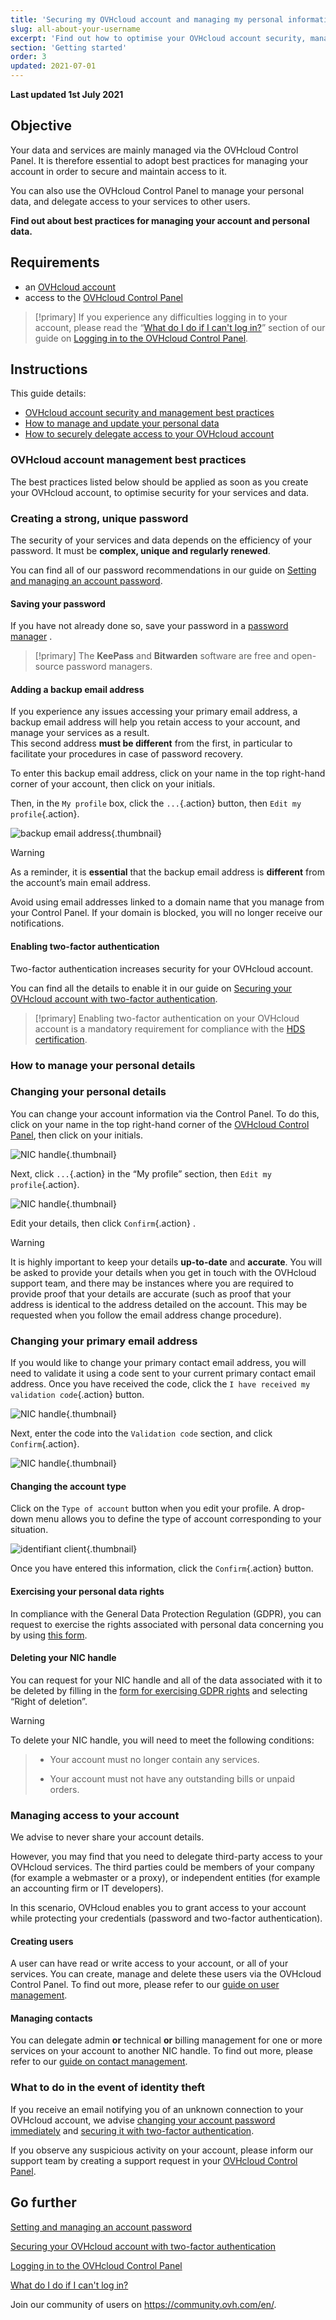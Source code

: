 ```yaml
---
title: 'Securing my OVHcloud account and managing my personal information'
slug: all-about-your-username
excerpt: 'Find out how to optimise your OVHcloud account security, manage your personal information, and delegate access to your account'
section: 'Getting started'
order: 3
updated: 2021-07-01
---
```


**Last updated 1st July 2021**

## Objective

Your data and services are mainly managed via the OVHcloud Control Panel.
It is therefore essential to adopt best practices for managing your account in order to secure and maintain access to it.

You can also use the OVHcloud Control Panel to manage your personal data, and delegate access to your services to other users.

**Find out about best practices for managing your account and personal data.**

## Requirements

- an [OVHcloud account](https://docs.ovh.com/ie/en/customer/create-ovhcloud-account/)
- access to the [OVHcloud Control Panel](https://www.ovh.com/auth/?action=gotomanager&from=https://www.ovh.ie/&ovhSubsidiary=ie)

> [!primary]
> If you experience any difficulties logging in to your account, please read the “[What do I do if I can't log in?](https://docs.ovh.com/ie/en/customer/log-in-to-ovhcloud-control-panel#login-failure)” section of our guide on [Logging in to the OVHcloud Control Panel](https://docs.ovh.com/ie/en/customer/log-in-to-ovhcloud-control-panel).

## Instructions

This guide details:

- [OVHcloud account security and management best practices](#best-practices)
- [How to manage and update your personal data](#personal-information)
- [How to securely delegate access to your OVHcloud account](#delegation)

### OVHcloud account management best practices <a name="best-practices"></a>

The best practices listed below should be applied as soon as you create your OVHcloud account, to optimise security for your services and data.

### Creating a strong, unique password

The security of your services and data depends on the efficiency of your password. It must be **complex, unique and regularly renewed**.

You can find all of our password recommendations in our guide on [Setting and managing an account password](https://docs.ovh.com/ie/en/customer/manage-password/).

#### Saving your password

If you have not already done so, save your password in a [password manager](https://docs.ovh.com/ie/en/customer/manage-password/#use-a-password-manager) .

> [!primary]
> The **KeePass** and **Bitwarden** software are free and open-source password managers.
>

#### Adding a backup email address <a name="backup-email"></a>

If you experience any issues accessing your primary email address, a backup email address will help you retain access to your account, and manage your services as a result.
<br>This second address **must be different** from the first, in particular to facilitate your procedures in case of password recovery.

To enter this backup email address, click on your name in the top right-hand corner of your account, then click on your initials.

Then, in the `My profile` box, click the `...`{.action} button, then `Edit my profile`{.action}.

![backup email address](images/edit-profile.png){.thumbnail}

> [!warning]
> As a reminder, it is **essential** that the backup email address is **different** from the account’s main email address.
>
> Avoid using email addresses linked to a domain name that you manage from your Control Panel. If your domain is blocked, you will no longer receive our notifications.
>

#### Enabling two-factor authentication

Two-factor authentication increases security for your OVHcloud account.

You can find all the details to enable it in our guide on [Securing your OVHcloud account with two-factor authentication](https://docs.ovh.com/ie/en/customer/secure-account-with-2FA/).

> [!primary]
> Enabling two-factor authentication on your OVHcloud account is a mandatory requirement for compliance with the [HDS certification](https://www.ovhcloud.com/en-ie/enterprise/certification-conformity/hds/).

### How to manage your personal details <a name="personal-information"></a>

### Changing your personal details

You can change your account information via the Control Panel. To do this, click on your name in the top right-hand corner of the [OVHcloud Control Panel](https://www.ovh.com/auth/?action=gotomanager&from=https://www.ovh.ie/&ovhSubsidiary=ie), then click on your initials.

![NIC handle](images/newhub2.png){.thumbnail}

Next, click `...`{.action} in the “My profile” section, then `Edit my profile`{.action}.

![NIC handle](images/nichandle06.png){.thumbnail}

Edit your details, then click `Confirm`{.action} .

> [!warning]
>
> It is highly important to keep your details **up-to-date** and **accurate**. You will be asked to provide your details when you get in touch with the OVHcloud support team, and there may be instances where you are required to provide proof that your details are accurate (such as proof that your address is identical to the address detailed on the account. This may be requested when you follow the email address change procedure).
>

### Changing your primary email address

If you would like to change your primary contact email address, you will need to validate it using a code sent to your current primary contact email address. Once you have received the code, click the `I have received my validation code`{.action} button.

![NIC handle](images/nichandle07.png){.thumbnail}

Next, enter the code into the `Validation code` section, and click `Confirm`{.action}.

![NIC handle](images/nichandle08.png){.thumbnail}

#### Changing the account type

Click on the `Type of account` button when you edit your profile. A drop-down menu allows you to define the type of account corresponding to your situation.

![identifiant client](images/nichandle09.png){.thumbnail}

Once you have entered this information, click the `Confirm`{.action} button.

#### Exercising your personal data rights

In compliance with the General Data Protection Regulation (GDPR), you can request to exercise the rights associated with personal data concerning you by using [this form](https://www.ovh.ie/personal-data-protection/exercising-your-rights).

#### Deleting your NIC handle

You can request for your NIC handle and all of the data associated with it to be deleted by filling in the [form for exercising GDPR rights](https://www.ovh.ie/personal-data-protection/exercising-your-rights) and selecting “Right of deletion”.

> [!warning]
>
To delete your NIC handle, you will need to meet the following conditions:
>
> - Your account must no longer contain any services.
>
> - Your account must not have any outstanding bills or unpaid orders.
>

### Managing access to your account <a name="delegation"></a>

We advise to never share your account details.

However, you may find that you need to delegate third-party access to your OVHcloud services. The third parties could be members of your company (for example a webmaster or a proxy), or independent entities (for example an accounting firm or IT developers).

In this scenario, OVHcloud enables you to grant access to your account while protecting your credentials (password and two-factor authentication).

#### Creating users

A user can have read or write access to your account, or all of your services. You can create, manage and delete these users via the OVHcloud Control Panel. To find out more, please refer to our [guide on user management](https://docs.ovh.com/ie/en/customer/managing-users/).

#### Managing contacts

You can delegate admin **or** technical **or** billing management for one or more services on your account to another NIC handle. To find out more, please refer to our [guide on contact management](https://docs.ovh.com/ie/en/customer/managing-contacts/).

### What to do in the event of identity theft

If you receive an email notifying you of an unknown connection to your OVHcloud account, we advise [changing your account password immediately](https://docs.ovh.com/ie/en/customer/manage-password/#change-your-password) and [securing it with two-factor authentication](https://docs.ovh.com/ie/en/customer/secure-account-with-2FA/).

If you observe any suspicious activity on your account, please inform our support team by creating a support request in your [OVHcloud Control Panel](https://www.ovh.com/manager/dedicated/#/support/tickets/new).

## Go further

[Setting and managing an account password](https://docs.ovh.com/ie/en/customer/manage-password/)

[Securing your OVHcloud account with two-factor authentication](https://docs.ovh.com/ie/en/customer/secure-account-with-2FA/)

[Logging in to the OVHcloud Control Panel](https://docs.ovh.com/ie/en/customer/log-in-to-ovhcloud-control-panel)

[What do I do if I can't log in?](https://docs.ovh.com/ie/en/customer/log-in-to-ovhcloud-control-panel/#login-failure)

Join our community of users on <https://community.ovh.com/en/>.
